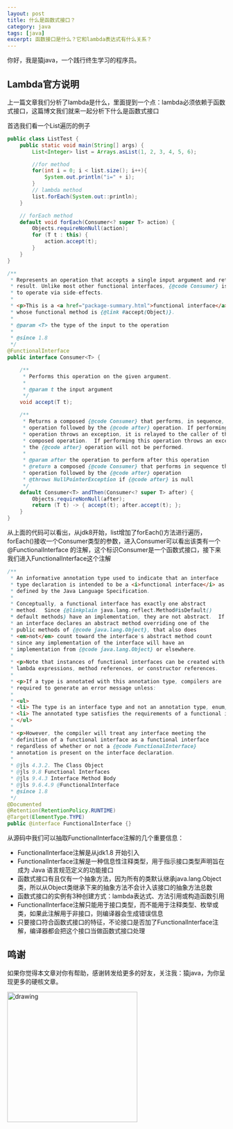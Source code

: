 ```yaml
---
layout: post
title: 什么是函数式接口？
category: java
tags: [java]
excerpt: 函数接口是什么？它和lambda表达式有什么关系？
---
```


你好，我是猿java，一个践行终生学习的程序员。


## Lambda官方说明

上一篇文章我们分析了lambda是什么，里面提到一个点：lambda必须依赖于函数式接口，这篇博文我们就来一起分析下什么是函数式接口

首选我们看一个List遍历的例子
```java
public class ListTest {
    public static void main(String[] args) {
        List<Integer> list = Arrays.asList(1, 2, 3, 4, 5, 6);

        //for method
        for(int i = 0; i < list.size(); i++){
            System.out.println("i=" + i);
        }
        // lambda method
        list.forEach(System.out::println);
    }

    // forEach method
    default void forEach(Consumer<? super T> action) {
        Objects.requireNonNull(action);
        for (T t : this) {
            action.accept(t);
        }
    }
}

/**
 * Represents an operation that accepts a single input argument and returns no
 * result. Unlike most other functional interfaces, {@code Consumer} is expected
 * to operate via side-effects.
 *
 * <p>This is a <a href="package-summary.html">functional interface</a>
 * whose functional method is {@link #accept(Object)}.
 *
 * @param <T> the type of the input to the operation
 *
 * @since 1.8
 */
@FunctionalInterface
public interface Consumer<T> {

    /**
     * Performs this operation on the given argument.
     *
     * @param t the input argument
     */
    void accept(T t);

    /**
     * Returns a composed {@code Consumer} that performs, in sequence, this
     * operation followed by the {@code after} operation. If performing either
     * operation throws an exception, it is relayed to the caller of the
     * composed operation.  If performing this operation throws an exception,
     * the {@code after} operation will not be performed.
     *
     * @param after the operation to perform after this operation
     * @return a composed {@code Consumer} that performs in sequence this
     * operation followed by the {@code after} operation
     * @throws NullPointerException if {@code after} is null
     */
    default Consumer<T> andThen(Consumer<? super T> after) {
        Objects.requireNonNull(after);
        return (T t) -> { accept(t); after.accept(t); };
    }
}
```
从上面的代码可以看出，从jdk8开始，list增加了forEach()方法进行遍历，forEach()接收一个Consumer类型的参数，进入Consumer可以看出该类有一个@FunctionalInterface
的注解，这个标识Consumer是一个函数式接口，接下来我们进入FunctionalInterface这个注解

```java
/**
 * An informative annotation type used to indicate that an interface
 * type declaration is intended to be a <i>functional interface</i> as
 * defined by the Java Language Specification.
 *
 * Conceptually, a functional interface has exactly one abstract
 * method.  Since {@linkplain java.lang.reflect.Method#isDefault()
 * default methods} have an implementation, they are not abstract.  If
 * an interface declares an abstract method overriding one of the
 * public methods of {@code java.lang.Object}, that also does
 * <em>not</em> count toward the interface's abstract method count
 * since any implementation of the interface will have an
 * implementation from {@code java.lang.Object} or elsewhere.
 *
 * <p>Note that instances of functional interfaces can be created with
 * lambda expressions, method references, or constructor references.
 *
 * <p>If a type is annotated with this annotation type, compilers are
 * required to generate an error message unless:
 *
 * <ul>
 * <li> The type is an interface type and not an annotation type, enum, or class.
 * <li> The annotated type satisfies the requirements of a functional interface.
 * </ul>
 *
 * <p>However, the compiler will treat any interface meeting the
 * definition of a functional interface as a functional interface
 * regardless of whether or not a {@code FunctionalInterface}
 * annotation is present on the interface declaration.
 *
 * @jls 4.3.2. The Class Object
 * @jls 9.8 Functional Interfaces
 * @jls 9.4.3 Interface Method Body
 * @jls 9.6.4.9 @FunctionalInterface
 * @since 1.8
 */
@Documented
@Retention(RetentionPolicy.RUNTIME)
@Target(ElementType.TYPE)
public @interface FunctionalInterface {}
```
从源码中我们可以抽取FunctionalInterface注解的几个重要信息：

- FunctionalInterface注解是从jdk1.8 开始引入
- FunctionalInterface注解是一种信息性注释类型，用于指示接口类型声明旨在成为 Java 语言规范定义的功能接口
- 函数式接口有且仅有一个抽象方法，因为所有的类默认继承java.lang.Object类，所以从Object类继承下来的抽象方法不会计入该接口的抽象方法总数
- 函数式接口的实例有3种创建方式：lambda表达式、方法引用或构造函数引用
- FunctionalInterface注解只能用于接口类型，而不能用于注释类型、枚举或类，如果此注解用于非接口，则编译器会生成错误信息
- 只要接口符合函数式接口的特征，不论接口是否加了FunctionalInterface注解，编译器都会把这个接口当做函数式接口处理

## 鸣谢
如果你觉得本文章对你有帮助，感谢转发给更多的好友，关注我：猿java，为你呈现更多的硬核文章。

<img src="https://yuanjava.cn/assets/img/pub.jpg" alt="drawing" style="width:300px;"/>
